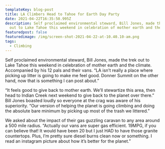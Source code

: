 ```yaml
---
templateKey: blog-post
title: LA Climbers Head to Tahoe for Earth Day Party
date: 2021-04-22T16:35:50.995Z
description: Self proclaimed environmental steward, Bill Jones, made the trek
  out to Lake Tahoe this weekend in celebration of mother earth and the climate.
featuredpost: false
featuredimage: /img/screen-shot-2021-04-22-at-10.40.10-am.png
tags:
  - Climbing
---
```

Self proclaimed environmental steward, Bill Jones, made the trek out to Lake Tahoe this weekend in celebration of mother earth and the climate. Accompanied by his 12 pals and their vans. “LA isn’t really a place where picking up litter is going to make me feel good. Donner Summit on the other hand, now that is something I can post about.”



“It feels good to give back to mother earth. We’ll stewartize this area, then head to Indian Creek next weekend to give back to the planet over there.” Bill Jones boasted loudly so everyone at the crag was aware of his superiority. “Our version of helping the planet is going climbing and doing the absolute bare minimum by picking up most of the trash we littered.”



We asked about the impact of their gas guzzling caravan to any area around a 500 mile radius. “Actually our vans are super gas efficient. 19MPG, if you can believe that! It would have been 20 but I just HAD to have those granite countertops. Plus, I’m pretty sure diesel burns clean now or something. I read an instagram picture about how it’s better for the planet.”